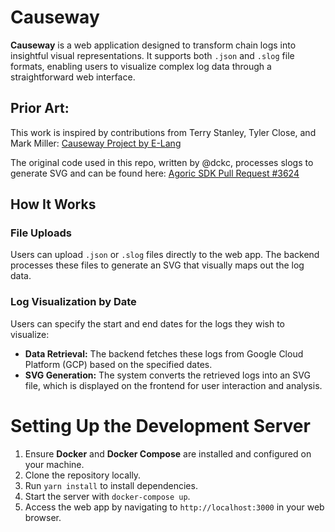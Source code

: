 # Causeway



**Causeway** is a web application designed to transform chain logs into insightful visual representations. It supports both `.json` and `.slog` file formats, enabling users to visualize complex log data through a straightforward web interface.

## Prior Art:
This work is inspired by contributions from Terry Stanley, Tyler Close, and Mark Miller: [Causeway Project by E-Lang](http://www.erights.org/elang/tools/causeway/)

The original code used in this repo, written by @dckc, processes slogs to generate SVG and can be found here: [Agoric SDK Pull Request #3624](https://github.com/Agoric/agoric-sdk/pull/3624)

## How It Works

### File Uploads

Users can upload `.json` or `.slog` files directly to the web app. The backend processes these files to generate an SVG that visually maps out the log data.

### Log Visualization by Date

Users can specify the start and end dates for the logs they wish to visualize:

- **Data Retrieval:** The backend fetches these logs from Google Cloud Platform (GCP) based on the specified dates.
- **SVG Generation:** The system converts the retrieved logs into an SVG file, which is displayed on the frontend for user interaction and analysis.

# Setting Up the Development Server

1. Ensure **Docker** and **Docker Compose** are installed and configured on your machine.
2. Clone the repository locally.
3. Run `yarn install` to install dependencies.
4. Start the server with `docker-compose up`.
5. Access the web app by navigating to `http://localhost:3000` in your web browser.
